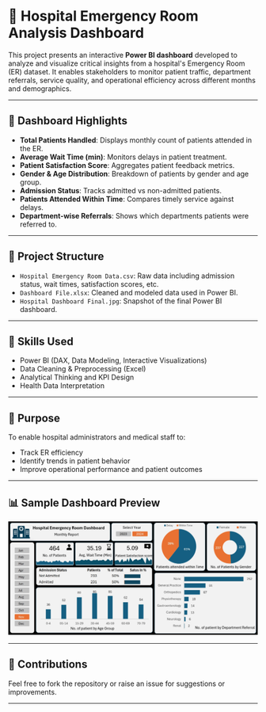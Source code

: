 # 🏥 Hospital Emergency Room Analysis Dashboard

This project presents an interactive **Power BI dashboard** developed to analyze and visualize critical insights from a hospital's Emergency Room (ER) dataset. It enables stakeholders to monitor patient traffic, department referrals, service quality, and operational efficiency across different months and demographics.

---

## 📌 Dashboard Highlights

- **Total Patients Handled**: Displays monthly count of patients attended in the ER.
- **Average Wait Time (min)**: Monitors delays in patient treatment.
- **Patient Satisfaction Score**: Aggregates patient feedback metrics.
- **Gender & Age Distribution**: Breakdown of patients by gender and age group.
- **Admission Status**: Tracks admitted vs non-admitted patients.
- **Patients Attended Within Time**: Compares timely service against delays.
- **Department-wise Referrals**: Shows which departments patients were referred to.

---

## 📂 Project Structure

- `Hospital Emergency Room Data.csv`: Raw data including admission status, wait times, satisfaction scores, etc.
- `Dashboard File.xlsx`: Cleaned and modeled data used in Power BI.
- `Hospital Dashboard Final.jpg`: Snapshot of the final Power BI dashboard.

---

## 🧠 Skills Used

- Power BI (DAX, Data Modeling, Interactive Visualizations)
- Data Cleaning & Preprocessing (Excel)
- Analytical Thinking and KPI Design
- Health Data Interpretation

---

## 🎯 Purpose

To enable hospital administrators and medical staff to:
- Track ER efficiency
- Identify trends in patient behavior
- Improve operational performance and patient outcomes

---

## 📊 Sample Dashboard Preview

![Hospital Emergency Room Dashboard](Hospital%20Dashboard%20Final%20.jpg)

---

## 🤝 Contributions

Feel free to fork the repository or raise an issue for suggestions or improvements.

---

